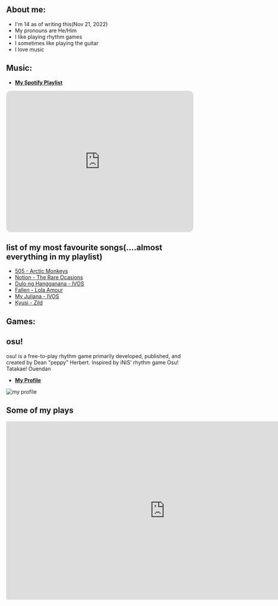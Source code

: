 
## **About me:**
- I'm 14 as of writing this(Nov 21, 2022)
- My pronouns are He/Him
- I like playing rhythm games
- I sometimes like playing the guitar
- I love music


## **Music:**

- [**My Spotify Playlist**](https://open.spotify.com/playlist/5Omw8TFcHJktGPEzKYiZjG?si=a414b88779ce4bf6)

<iframe style="border-radius:12px" src="https://open.spotify.com/embed/playlist/5Omw8TFcHJktGPEzKYiZjG?utm_source=generator" width="100%" height="380" frameBorder="0" allowfullscreen="" allow="autoplay; clipboard-write; encrypted-media; fullscreen; picture-in-picture"></iframe>

## list of my most favourite songs(....almost everything in my playlist)
- [505 - Arctic Monkeys](https://www.youtube.com/watch?v=qU9mHegkTc4&ab_channel=ArcticMonkeys-Topic)
- [Notion - The Rare Ocasions](https://www.youtube.com/watch?v=Co7t6NxsW-4&ab_channel=Doldrums)
- [Dulo ng Hangganana - IVOS](https://www.youtube.com/watch?v=P7tMFlzJUMI&ab_channel=IVOFSPADES)
- [Fallen - Lola Amour](https://www.youtube.com/watch?v=S3wytd6ZbXc&ab_channel=LolaAmour)
- [My Juliana - IVOS](https://www.youtube.com/watch?v=pc1xoZZGOxA&ab_channel=IVOFSPADES)
- [Kyusi - Zild](https://www.youtube.com/watch?v=VICI21S3HrU&ab_channel=Zild)


## **Games:**

## osu!
osu! is a free-to-play rhythm game primarily developed, published, and created by Dean "peppy" Herbert. Inspired by iNiS' rhythm game Osu! Tatakae! Ouendan


- [**My Profile**](https://osu.ppy.sh/users/19673628)

![my profile](https://cdn.discordapp.com/attachments/876015914179522591/1044241336947195914/image.png)

##  Some of my plays

<iframe width="853" height="480" src="https://www.youtube.com/embed/eI1DK8Jyhq0" title="hhwqhqhsa para lang sa github page (unlisted)" frameborder="0" allow="accelerometer; autoplay; clipboard-write; encrypted-media; gyroscope; picture-in-picture" allowfullscreen></iframe>
